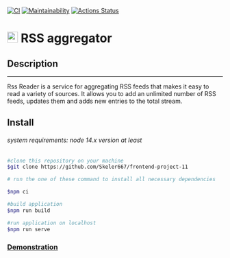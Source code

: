 [![CI](https://github.com/Skeler667/frontend-project-11/actions/workflows/lint.yml/badge.svg?event=push)](https://github.com/Skeler667/frontend-project-11/actions/workflows/lint.yml)
[![Maintainability](https://api.codeclimate.com/v1/badges/5df47e83973d08cba453/maintainability)](https://codeclimate.com/github/Skeler667/frontend-project-11/maintainability)
[![Actions Status](https://github.com/Skeler667/frontend-project-11/workflows/hexlet-check/badge.svg)](https://github.com/Skeler667/frontend-project-11/actions)

# <img src="https://plumanalytics.com/wp-content/uploads/2016/07/RSS.png" style="display: inline-block; width: 25px"> RSS aggregator

## Description

---

Rss Reader is a service for aggregating RSS feeds that makes it easy to read a variety of sources. It allows you to add an unlimited number of RSS feeds, updates them and adds new entries to the total stream.

## Install

###### system requirements: node 14.x version at least

```bash
#clone this repository on your machine
$git clone https://github.com/Skeler667/frontend-project-11

# run the one of these command to install all necessary dependencies

$npm ci

#build application
$npm run build

#run application on localhost
$npm run serve
```

### [Demonstration](https://frontend-project-11-obg2-skeler667.vercel.app/)


[def]: https://github.com/Skeler667/frontend-project-11/actions/workflows/lint.yml
